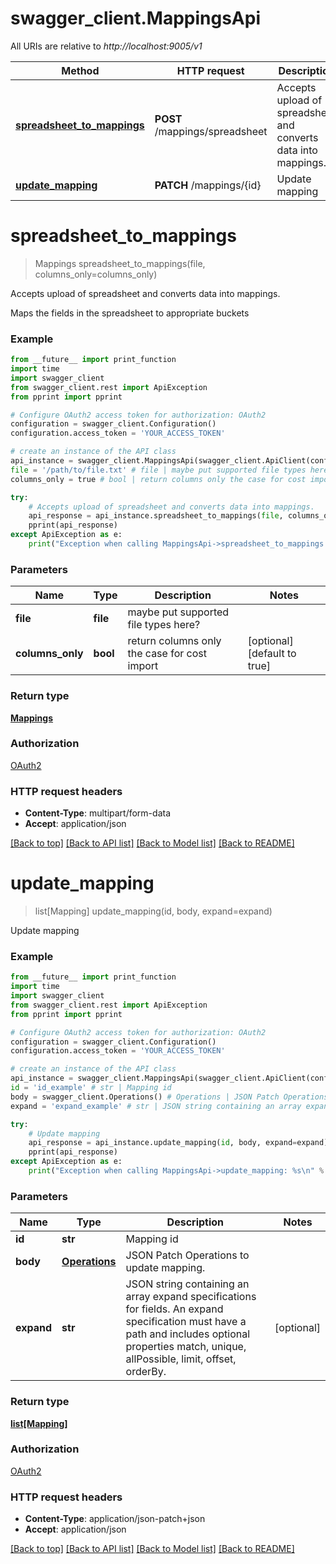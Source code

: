 # swagger_client.MappingsApi

All URIs are relative to *http://localhost:9005/v1*

Method | HTTP request | Description
------------- | ------------- | -------------
[**spreadsheet_to_mappings**](MappingsApi.md#spreadsheet_to_mappings) | **POST** /mappings/spreadsheet | Accepts upload of spreadsheet and converts data into mappings.
[**update_mapping**](MappingsApi.md#update_mapping) | **PATCH** /mappings/{id} | Update mapping


# **spreadsheet_to_mappings**
> Mappings spreadsheet_to_mappings(file, columns_only=columns_only)

Accepts upload of spreadsheet and converts data into mappings.

Maps the fields in the spreadsheet to appropriate buckets

### Example
```python
from __future__ import print_function
import time
import swagger_client
from swagger_client.rest import ApiException
from pprint import pprint

# Configure OAuth2 access token for authorization: OAuth2
configuration = swagger_client.Configuration()
configuration.access_token = 'YOUR_ACCESS_TOKEN'

# create an instance of the API class
api_instance = swagger_client.MappingsApi(swagger_client.ApiClient(configuration))
file = '/path/to/file.txt' # file | maybe put supported file types here?
columns_only = true # bool | return columns only the case for cost import (optional) (default to true)

try:
    # Accepts upload of spreadsheet and converts data into mappings.
    api_response = api_instance.spreadsheet_to_mappings(file, columns_only=columns_only)
    pprint(api_response)
except ApiException as e:
    print("Exception when calling MappingsApi->spreadsheet_to_mappings: %s\n" % e)
```

### Parameters

Name | Type | Description  | Notes
------------- | ------------- | ------------- | -------------
 **file** | **file**| maybe put supported file types here? | 
 **columns_only** | **bool**| return columns only the case for cost import | [optional] [default to true]

### Return type

[**Mappings**](Mappings.md)

### Authorization

[OAuth2](../README.md#OAuth2)

### HTTP request headers

 - **Content-Type**: multipart/form-data
 - **Accept**: application/json

[[Back to top]](#) [[Back to API list]](../README.md#documentation-for-api-endpoints) [[Back to Model list]](../README.md#documentation-for-models) [[Back to README]](../README.md)

# **update_mapping**
> list[Mapping] update_mapping(id, body, expand=expand)

Update mapping

### Example
```python
from __future__ import print_function
import time
import swagger_client
from swagger_client.rest import ApiException
from pprint import pprint

# Configure OAuth2 access token for authorization: OAuth2
configuration = swagger_client.Configuration()
configuration.access_token = 'YOUR_ACCESS_TOKEN'

# create an instance of the API class
api_instance = swagger_client.MappingsApi(swagger_client.ApiClient(configuration))
id = 'id_example' # str | Mapping id
body = swagger_client.Operations() # Operations | JSON Patch Operations to update mapping.
expand = 'expand_example' # str | JSON string containing an array expand specifications for fields.  An expand specification must have a path and includes optional properties match, unique, allPossible, limit, offset, orderBy. (optional)

try:
    # Update mapping
    api_response = api_instance.update_mapping(id, body, expand=expand)
    pprint(api_response)
except ApiException as e:
    print("Exception when calling MappingsApi->update_mapping: %s\n" % e)
```

### Parameters

Name | Type | Description  | Notes
------------- | ------------- | ------------- | -------------
 **id** | **str**| Mapping id | 
 **body** | [**Operations**](Operations.md)| JSON Patch Operations to update mapping. | 
 **expand** | **str**| JSON string containing an array expand specifications for fields.  An expand specification must have a path and includes optional properties match, unique, allPossible, limit, offset, orderBy. | [optional] 

### Return type

[**list[Mapping]**](Mapping.md)

### Authorization

[OAuth2](../README.md#OAuth2)

### HTTP request headers

 - **Content-Type**: application/json-patch+json
 - **Accept**: application/json

[[Back to top]](#) [[Back to API list]](../README.md#documentation-for-api-endpoints) [[Back to Model list]](../README.md#documentation-for-models) [[Back to README]](../README.md)

